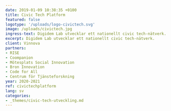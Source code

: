 ```yaml
---
date: 2019-01-09 10:38:35 +0100
title: Civic Tech Platform
featured: false
logotype: '/uploads/logo-civictech.svg'
image: /uploads/civictech.jpg
ingress-text: Digidem Lab utvecklar ett nationellt civic tech-nätverk.
excerpt: Digidem Lab utvecklar ett nationellt civic tech-nätverk.
client: Vinnova
partners:
- RISE
- Coompanion
- Mötesplats Social Innovation
- Bron Innovation
- Code for All
- Centrum för Tjänsteforskning
year: 2020-2021
ref: civictechplatform
lang: sv
categories:
- _themes/civic-tech-utveckling.md
---
```

